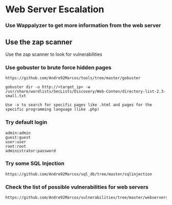# Web Server Escalation

### Use Wappalyzer to get more information from the web server

## Use the zap scanner

Use the zap scanner to look for vulnerabilities

### Use gobuster to brute force hidden pages

	https://github.com/Andre92Marcos/tools/tree/master/gobuster

	gobuster dir -u http://<target_ip> -w /usr/share/wordlists/SecLists/Discovery/Web-Conten/directory-list-2.3-small.txt

	Use -x to search for specific pages like .html and pages for the specific programming language (like .php)

### Try default login

	admin:admin
	guest:guest
	user:user
	root:root
	administrator:password

### Try some SQL Injection

	https://github.com/Andre92Marcos/sql_db/tree/master/sqlinjection

### Check the list of possible vulnerabilities for web servers

	https://github.com/Andre92Marcos/vulnerabilities/tree/master/webservers

